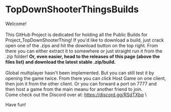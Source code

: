 # TopDownShooterThingsBuilds

Welcome!\
\
This GitHub Project is dedicated for holding all the Public Builds for Project_TopDownShooterThing! If you'd like to download a build, just crack open one of the .zips and hit the download button on the top right. From there you can either extract it to somewhere or just straight run it from the .zip folder!
**Or, even easier, head to the releases of this page (above the files list) and download the latest stable .zip/build.**\
\
Global multiplayer hasn't been implemented. But you can still test it by opening the game twice. From there you can click Host Game on one client, then join it from the other client.
Or you can forward a port on 7777 and then host a game from the main meanu for another friend to join.\
Come check out the Discord over at: https://discord.gg/RSdTXbq 
\

Have fun!
